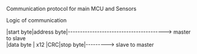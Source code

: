 Communication protocol for main MCU and Sensors


Logic of communication

|start byte|address byte|----------------------------------------> master to slave                                
                        |data byte | x12 |CRC|stop byte|---------> slave to master


